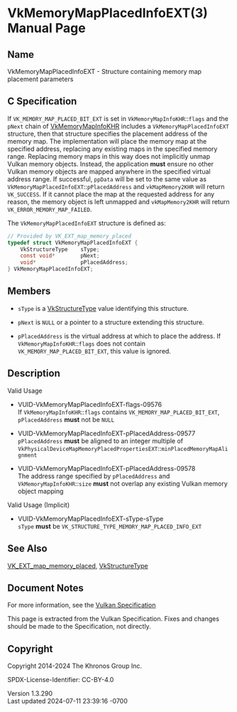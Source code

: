 # VkMemoryMapPlacedInfoEXT(3) Manual Page

## Name

VkMemoryMapPlacedInfoEXT - Structure containing memory map placement
parameters



## <a href="#_c_specification" class="anchor"></a>C Specification

If `VK_MEMORY_MAP_PLACED_BIT_EXT` is set in
`VkMemoryMapInfoKHR`::`flags` and the `pNext` chain of
[VkMemoryMapInfoKHR](https://registry.khronos.org/vulkan/specs/1.3-extensions/man/html/VkMemoryMapInfoKHR.html) includes a
`VkMemoryMapPlacedInfoEXT` structure, then that structure specifies the
placement address of the memory map. The implementation will place the
memory map at the specified address, replacing any existing maps in the
specified memory range. Replacing memory maps in this way does not
implicitly unmap Vulkan memory objects. Instead, the application
**must** ensure no other Vulkan memory objects are mapped anywhere in
the specified virtual address range. If successful, `ppData` will be set
to the same value as `VkMemoryMapPlacedInfoEXT`::`pPlacedAddress` and
`vkMapMemory2KHR` will return `VK_SUCCESS`. If it cannot place the map
at the requested address for any reason, the memory object is left
unmapped and `vkMapMemory2KHR` will return `VK_ERROR_MEMORY_MAP_FAILED`.

The `VkMemoryMapPlacedInfoEXT` structure is defined as:

``` c
// Provided by VK_EXT_map_memory_placed
typedef struct VkMemoryMapPlacedInfoEXT {
    VkStructureType    sType;
    const void*        pNext;
    void*              pPlacedAddress;
} VkMemoryMapPlacedInfoEXT;
```

## <a href="#_members" class="anchor"></a>Members

- `sType` is a [VkStructureType](https://registry.khronos.org/vulkan/specs/1.3-extensions/man/html/VkStructureType.html) value identifying
  this structure.

- `pNext` is `NULL` or a pointer to a structure extending this
  structure.

- `pPlacedAddress` is the virtual address at which to place the address.
  If `VkMemoryMapInfoKHR`::`flags` does not contain
  `VK_MEMORY_MAP_PLACED_BIT_EXT`, this value is ignored.

## <a href="#_description" class="anchor"></a>Description

Valid Usage

- <a href="#VUID-VkMemoryMapPlacedInfoEXT-flags-09576"
  id="VUID-VkMemoryMapPlacedInfoEXT-flags-09576"></a>
  VUID-VkMemoryMapPlacedInfoEXT-flags-09576  
  If `VkMemoryMapInfoKHR`::`flags` contains
  `VK_MEMORY_MAP_PLACED_BIT_EXT`, `pPlacedAddress` **must** not be
  `NULL`

- <a href="#VUID-VkMemoryMapPlacedInfoEXT-pPlacedAddress-09577"
  id="VUID-VkMemoryMapPlacedInfoEXT-pPlacedAddress-09577"></a>
  VUID-VkMemoryMapPlacedInfoEXT-pPlacedAddress-09577  
  `pPlacedAddress` **must** be aligned to an integer multiple of
  `VkPhysicalDeviceMapMemoryPlacedPropertiesEXT`::`minPlacedMemoryMapAlignment`

- <a href="#VUID-VkMemoryMapPlacedInfoEXT-pPlacedAddress-09578"
  id="VUID-VkMemoryMapPlacedInfoEXT-pPlacedAddress-09578"></a>
  VUID-VkMemoryMapPlacedInfoEXT-pPlacedAddress-09578  
  The address range specified by `pPlacedAddress` and
  `VkMemoryMapInfoKHR`::`size` **must** not overlap any existing Vulkan
  memory object mapping

Valid Usage (Implicit)

- <a href="#VUID-VkMemoryMapPlacedInfoEXT-sType-sType"
  id="VUID-VkMemoryMapPlacedInfoEXT-sType-sType"></a>
  VUID-VkMemoryMapPlacedInfoEXT-sType-sType  
  `sType` **must** be `VK_STRUCTURE_TYPE_MEMORY_MAP_PLACED_INFO_EXT`

## <a href="#_see_also" class="anchor"></a>See Also

[VK_EXT_map_memory_placed](https://registry.khronos.org/vulkan/specs/1.3-extensions/man/html/VK_EXT_map_memory_placed.html),
[VkStructureType](https://registry.khronos.org/vulkan/specs/1.3-extensions/man/html/VkStructureType.html)

## <a href="#_document_notes" class="anchor"></a>Document Notes

For more information, see the <a
href="https://registry.khronos.org/vulkan/specs/1.3-extensions/html/vkspec.html#VkMemoryMapPlacedInfoEXT"
target="_blank" rel="noopener">Vulkan Specification</a>

This page is extracted from the Vulkan Specification. Fixes and changes
should be made to the Specification, not directly.

## <a href="#_copyright" class="anchor"></a>Copyright

Copyright 2014-2024 The Khronos Group Inc.

SPDX-License-Identifier: CC-BY-4.0

Version 1.3.290  
Last updated 2024-07-11 23:39:16 -0700
